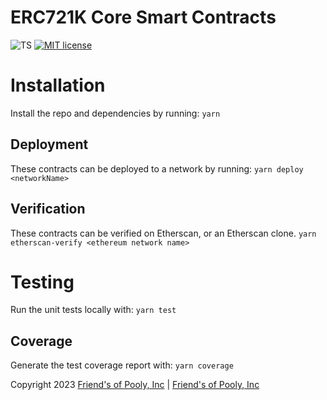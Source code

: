 # ERC721K Core Smart Contracts

![TS](https://badgen.net/badge/-/TypeScript?icon=typescript&label&labelColor=blue&color=555555)
[![MIT license](https://img.shields.io/badge/License-MIT-blue.svg)](http://perso.crans.org/besson/LICENSE.html)

# Installation

Install the repo and dependencies by running:
`yarn`

## Deployment

These contracts can be deployed to a network by running:
`yarn deploy <networkName>`

## Verification

These contracts can be verified on Etherscan, or an Etherscan clone.
`yarn etherscan-verify <ethereum network name>`

# Testing

Run the unit tests locally with:
`yarn test`

## Coverage

Generate the test coverage report with:
`yarn coverage`


Copyright 2023 [Friend's of Pooly, Inc](https://github.com/friends-of-pooly) | [Friend's of Pooly, Inc](https://friendsofpooly.com)